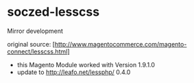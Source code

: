# soczed-lesscss
Mirror development

original source: [http://www.magentocommerce.com/magento-connect/lesscss.html]

- this Magento Module worked with Version 1.9.1.0 
- update to http://leafo.net/lessphp/ 0.4.0
